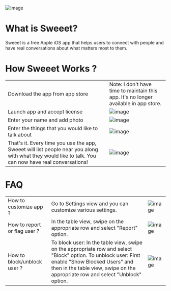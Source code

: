 ![image](https://github.com/sendtorrk/sweeet_app/assets/48602530/238e55e5-6869-4b32-b917-977552f4a1db)

# What is Sweeet?

Sweeet is a free Apple iOS app that helps users to connect with people and have real conversations about what matters most to them.

# How Sweeet Works ?

|  |  |
| --- | --- |
| Download the app from app store | Note: I don't have time to maintain this app. It's no longer available in app store. |
| Launch app and accept license | ![image](https://github.com/sendtorrk/sweeet_app/assets/48602530/67472831-6cf3-4473-8a0a-9f33dbf2c94d) |
| Enter your name and add photo | ![image](https://github.com/sendtorrk/sweeet_app/assets/48602530/3cf2ab24-2fc0-45d3-9e33-f4ae27dfd943) |
| Enter the things that you would like to talk about | ![image](https://github.com/sendtorrk/sweeet_app/assets/48602530/d24ecb10-aec0-4ae4-828e-126e10419b66) |
| That's it. Every time you use the app, Sweeet will list people near you along with what they would like to talk. You can now have real conversations! | ![image](https://github.com/sendtorrk/sweeet_app/assets/48602530/05c586a6-7b1d-4da6-af42-266d9be12b4b) |

# FAQ

|  |  |  | 
| --- | --- | --- | 
| How to customize app ? | Go to Settings view and you can customize various settings. | ![image](https://github.com/sendtorrk/sweeet_app/assets/48602530/6536863e-2520-4be7-ba77-a6aa104344e0) |
| How to report or flag user ? | In the table view, swipe on the appropriate row and select "Report" option. | ![image](https://github.com/sendtorrk/sweeet_app/assets/48602530/3f5386fe-6d23-4001-8cca-3536c96ab15f) |
| How to block/unblock user ? | To block user: In the table view, swipe on the appropriate row and select "Block" option. To unblock user: First enable "Show Blocked Users" and then in the table view, swipe on the appropriate row and select "Unblock" option. | ![image](https://github.com/sendtorrk/sweeet_app/assets/48602530/e93e36e7-ae22-479d-8a2a-b99f6ffe85db) |

